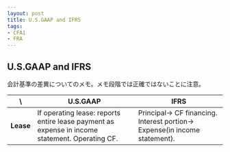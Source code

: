 ```yaml
---
layout: post
title: U.S.GAAP and IFRS
tags: 
- CFA1
- FRA
---
```

<script src="https://cdn.mathjax.org/mathjax/latest/MathJax.js?config=TeX-AMS-MML_HTMLorMML" type="text/javascript"></script>

## U.S.GAAP and IFRS 
会計基準の差異についてのメモ。メモ段階では正確ではないことに注意。


 \  | U.S.GAAP | IFRS
----|----|----
**Lease** |If operating lease: reports entire lease payment as expense in income statement. Operating CF. | Principal-> CF financing. Interest portion-> Expense(in income statement).



